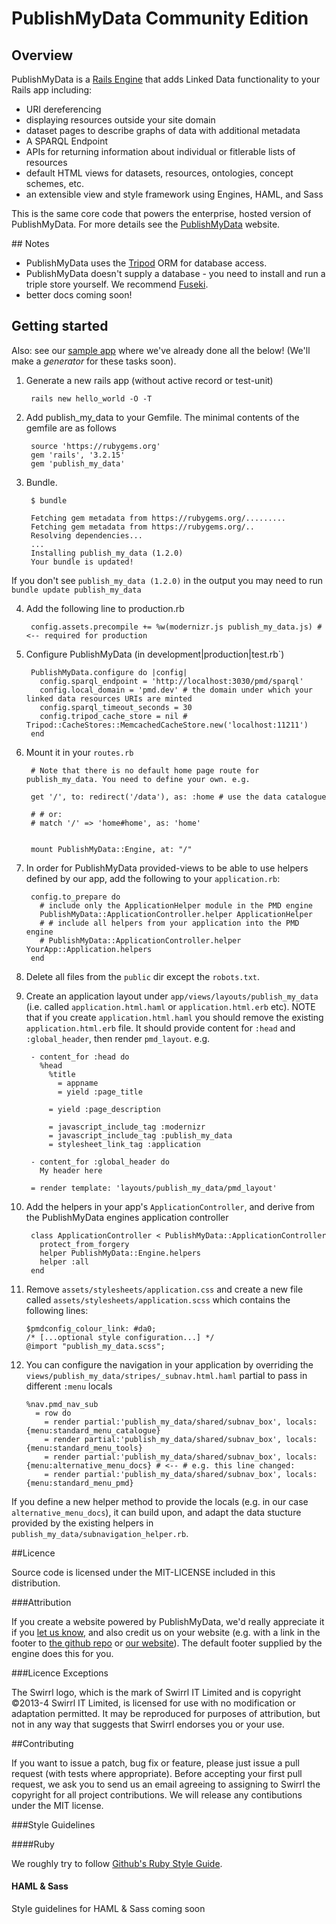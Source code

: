 # PublishMyData Community Edition

## Overview

PublishMyData is a [Rails Engine](http://guides.rubyonrails.org/engines.html) that adds Linked Data functionality to your Rails app including:

* URI dereferencing 
* displaying resources outside your site domain
* dataset pages to describe graphs of data with additional metadata
* A SPARQL Endpoint
* APIs for returning information about individual or fitlerable lists of resources
* default HTML views for datasets, resources, ontologies, concept schemes, etc.
* an extensible view and style framework using Engines, HAML, and Sass

This is the same core code that powers the enterprise, hosted version of PublishMyData. For more details see the [PublishMyData](http://publishmydata.com) website.

## Notes

- PublishMyData uses the [Tripod](http://github.com/Swirrl/tripod) ORM for database access.
- PublishMyData doesn't supply a database - you need to install and run a triple store yourself. We recommend [Fuseki](http://jena.apache.org/documentation/serving_data/index.html).
- better docs coming soon!

## Getting started

Also: see our [sample app](http://github.com/swirrl/sample_pmd) where we've already done all the below! (We'll make a _generator_ for these tasks soon).


1. Generate a new rails app (without active record or test-unit)

        rails new hello_world -O -T

2. Add publish_my_data to your Gemfile. The minimal contents of the gemfile are as follows
        
        source 'https://rubygems.org'
        gem 'rails', '3.2.15'
        gem 'publish_my_data'

3. Bundle.

        $ bundle

        Fetching gem metadata from https://rubygems.org/.........
        Fetching gem metadata from https://rubygems.org/..
        Resolving dependencies...
        ...
        Installing publish_my_data (1.2.0) 
        Your bundle is updated!

If you don't see `publish_my_data (1.2.0)` in the output you may need to run `bundle update publish_my_data`

4. Add the following line to production.rb

        config.assets.precompile += %w(modernizr.js publish_my_data.js) # <-- required for production

5. Configure PublishMyData (in development|production|test.rb`)

        PublishMyData.configure do |config|
          config.sparql_endpoint = 'http://localhost:3030/pmd/sparql'
          config.local_domain = 'pmd.dev' # the domain under which your linked data resources URIs are minted
          config.sparql_timeout_seconds = 30
          config.tripod_cache_store = nil # Tripod::CacheStores::MemcachedCacheStore.new('localhost:11211')
        end

6. Mount it in your `routes.rb`
      
        # Note that there is no default home page route for publish_my_data. You need to define your own. e.g.        
 
        get '/', to: redirect('/data'), as: :home # use the data catalogue

        # # or:
        # match '/' => 'home#home', as: 'home'
        

        mount PublishMyData::Engine, at: "/" 

6. In order for PublishMyData provided-views to be able to use helpers defined by our app, add the following to your `application.rb`:     

        config.to_prepare do
          # include only the ApplicationHelper module in the PMD engine
          PublishMyData::ApplicationController.helper ApplicationHelper
          # # include all helpers from your application into the PMD engine
          # PublishMyData::ApplicationController.helper YourApp::Application.helpers
        end

7. Delete all files from the `public` dir except the `robots.txt`.

8. Create an application layout under `app/views/layouts/publish_my_data` (i.e. called `application.html.haml` or `application.html.erb` etc).  NOTE that if you create `application.html.haml` you should remove the existing `application.html.erb` file.
   It should provide content for `:head` and `:global_header`, then render `pmd_layout`. e.g.

        - content_for :head do
          %head
            %title
              = appname
              = yield :page_title
            
            = yield :page_description

            = javascript_include_tag :modernizr
            = javascript_include_tag :publish_my_data
            = stylesheet_link_tag :application

        - content_for :global_header do
          My header here

        = render template: 'layouts/publish_my_data/pmd_layout'

9. Add the helpers in your app's `ApplicationController`, and derive from the PublishMyData engines application controller

        class ApplicationController < PublishMyData::ApplicationController
          protect_from_forgery 
          helper PublishMyData::Engine.helpers
          helper :all
        end

10. Remove `assets/stylesheets/application.css` and create a new file called `assets/stylesheets/application.scss` which contains the following lines:

        $pmdconfig_colour_link: #da0;
        /* [...optional style configuration...] */
        @import "publish_my_data.scss";

11. You can configure the navigation in your application by overriding the `views/publish_my_data/stripes/_subnav.html.haml` partial to pass in different `:menu` locals

        %nav.pmd_nav_sub
          = row do
            = render partial:'publish_my_data/shared/subnav_box', locals:{menu:standard_menu_catalogue}
            = render partial:'publish_my_data/shared/subnav_box', locals:{menu:standard_menu_tools}
            = render partial:'publish_my_data/shared/subnav_box', locals:{menu:alternative_menu_docs} # <-- # e.g. this line changed:
            = render partial:'publish_my_data/shared/subnav_box', locals:{menu:standard_menu_pmd}
      
If you define a new helper method to provide the locals (e.g. in our case `alternative_menu_docs`), it can build upon, and adapt the data stucture provided by the existing helpers in `publish_my_data/subnavigation_helper.rb`.


##Licence

Source code is licensed under the MIT-LICENSE included in this distribution.

###Attribution

If you create a website powered by PublishMyData, we'd really appreciate it if you [let us know](mailto:hello@swirrl.com), and also credit us on your website (e.g. with a link in the footer to [the github repo](http://github.com/swirrl/publish_my_data) or [our website](http://www.swirrl.com/publishmydata)). The default footer supplied by the engine does this for you.

###Licence Exceptions

The Swirrl logo, which is the mark of Swirrl IT Limited and is copyright ©2013-4 Swirrl IT Limited, is licensed for use with no modification or adaptation permitted. It may be reproduced for purposes of attribution, but not in any way that suggests that Swirrl endorses you or your use.

##Contributing

If you want to issue a patch, bug fix or feature, please just issue a pull request (with tests where appropriate). Before accepting your first pull request, we ask you to send us an email agreeing to assigning to Swirrl the copyright for all project contributions. We will release any contibutions under the MIT license.

###Style Guidelines

####Ruby

We roughly try to follow [Github's Ruby Style Guide](https://github.com/styleguide/ruby).

#### HAML & Sass

Style guidelines for HAML & Sass coming soon




